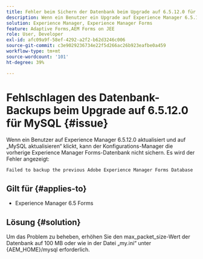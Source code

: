 ```yaml
---
title: Fehler beim Sichern der Datenbank beim Upgrade auf 6.5.12.0 für MySQL.
description: Wenn ein Benutzer ein Upgrade auf Experience Manager 6.5.12.0 vornimmt und auf „MySQL aktualisieren“ klickt, kann der Konfigurations-Manager die vorherige Experience Manager Forms-Datenbank nicht sichern.
solution: Experience Manager, Experience Manager Forms
feature: Adaptive Forms,AEM Forms on JEE
role: User, Developer
exl-id: afc09a9f-58ef-4292-a2f2-b62d3246c006
source-git-commit: c3e9029236734e22f5d266ac26b923eafbe0a459
workflow-type: tm+mt
source-wordcount: '101'
ht-degree: 39%

---
```


# Fehlschlagen des Datenbank-Backups beim Upgrade auf 6.5.12.0 für MySQL {#issue}

Wenn ein Benutzer auf Experience Manager 6.5.12.0 aktualisiert und auf „MySQL aktualisieren“ klickt, kann der Konfigurations-Manager die vorherige Experience Manager Forms-Datenbank nicht sichern. Es wird der Fehler angezeigt:

`Failed to backup the previous Adobe Experience Manager Forms Database`


## Gilt für {#applies-to}

* Experience Manager 6.5 Forms

## Lösung {#solution}

Um das Problem zu beheben, erhöhen Sie den max_packet_size-Wert der Datenbank auf 100 MB oder wie in der Datei „my.ini“ unter {AEM_HOME}/mysql erforderlich.
